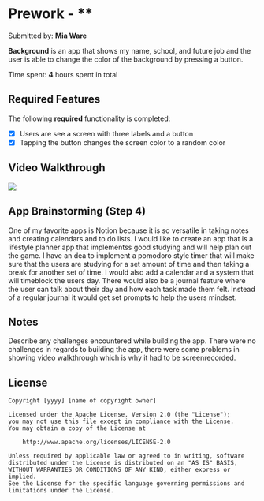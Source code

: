 # Prework - **

Submitted by: **Mia Ware**

**Background** is an app that shows my name, school, and future job and the user is able to change the color of the background by pressing a button.  

Time spent: **4** hours spent in total

## Required Features

The following **required** functionality is completed:

- [x] Users are see a screen with three labels and a button
- [x] Tapping the button changes the screen color to a random color
 
## Video Walkthrough
<div>
    <a href="https://www.loom.com/share/32651b4ed55b4125871d81489e45b897">
    </a>
    <a href="https://www.loom.com/share/32651b4ed55b4125871d81489e45b897">
      <img style="max-width:300px;" src="https://cdn.loom.com/sessions/thumbnails/32651b4ed55b4125871d81489e45b897-b93c288b69a3748f-full-play.gif">
    </a>
  </div>

## App Brainstorming (Step 4)
One of my favorite apps is Notion because it is so versatile in taking notes and creating calendars and to do lists. I would like to create an app that is a lifestyle planner app that implementss good studying and will help plan out the game. I have an dea to implement a pomodoro style timer that will make sure that the users are studying for a set amount of time and then taking a break for another set of time. I would also add a calendar and a system that will timeblock the users day. There would also be a journal feature where the user can talk about their day and how each task made them felt. Instead of a regular journal it would get set prompts to help the users mindset. 

## Notes

Describe any challenges encountered while building the app.
There were no challenges in regards to building the app, there were some problems in showing video walkthrough which is why it had to be screenrecorded. 

## License

    Copyright [yyyy] [name of copyright owner]

    Licensed under the Apache License, Version 2.0 (the "License");
    you may not use this file except in compliance with the License.
    You may obtain a copy of the License at

        http://www.apache.org/licenses/LICENSE-2.0

    Unless required by applicable law or agreed to in writing, software
    distributed under the License is distributed on an "AS IS" BASIS,
    WITHOUT WARRANTIES OR CONDITIONS OF ANY KIND, either express or implied.
    See the License for the specific language governing permissions and
    limitations under the License.
